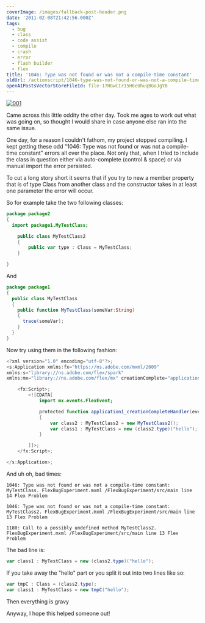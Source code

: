 ```yaml
---
coverImage: /images/fallback-post-header.png
date: '2011-02-08T21:42:56.000Z'
tags:
  - bug
  - class
  - code assist
  - compile
  - crash
  - error
  - flash builder
  - flex
title: '1046: Type was not found or was not a compile-time constant'
oldUrl: /actionscript/1046-type-was-not-found-or-was-not-a-compile-time-constant
openAIPostsVectorStoreFileId: file-17HGwCIr15H6eUhuqBGoJgYB
---
```


[![](/wp-content/uploads/2011/02/001.jpg "001")](/wp-content/uploads/2011/02/001.jpg)

Came across this little oddity the other day. Took me ages to work out what was going on, so thought I would share in case anyone else ran into the same issue.<!-- more -->

One day, for a reason I couldn't fathom, my project stopped compiling. I kept getting these odd "1046: Type was not found or was not a compile-time constant" errors all over the place. Not only that, when I tried to include the class in question either via auto-complete (control &amp; space) or via manual import the error persisted.

To cut a long story short it seems that if you try to new a member property that is of type Class from another class and the constructor takes in at least one parameter the error will occur.

So for example take the two following classes:

```actionscript
package package2
{
  import package1.MyTestClass;

    public class MyTestClass2
    {
    	public var type : Class = MyTestClass;
    }

}

```

And

```actionscript
package package1
{
  public class MyTestClass
  {
    public function MyTestClass(someVar:String)
    {
      trace(someVar);
    }
  }
}
```

Now try using them in the following fashion:

```actionscript
<?xml version="1.0" encoding="utf-8"?>;
<s:Application xmlns:fx="https://ns.adobe.com/mxml/2009"
xmlns:s="library://ns.adobe.com/flex/spark"
xmlns:mx="library://ns.adobe.com/flex/mx" creationComplete="application1_creationCompleteHandler(event)">;

    <fx:Script>;
    	<![CDATA[
    		import mx.events.FlexEvent;

    		protected function application1_creationCompleteHandler(event:FlexEvent):void
    		{
    			var class2 : MyTestClass2 = new MyTestClass2();
    			var class1 : MyTestClass = new (class2.type)("hello");
    		}

    	]]>;
    </fx:Script>;

</s:Application>;
```

And uh oh, bad times:

```
1046: Type was not found or was not a compile-time constant: MyTestClass. FlexBugExperiment.mxml /FlexBugExperiment/src/main line 14 Flex Problem

1046: Type was not found or was not a compile-time constant: MyTestClass2. FlexBugExperiment.mxml /FlexBugExperiment/src/main line 13 Flex Problem

1180: Call to a possibly undefined method MyTestClass2. FlexBugExperiment.mxml /FlexBugExperiment/src/main line 13 Flex Problem
```

The bad line is:

```actionscript
var class1 : MyTestClass = new (class2.type)("hello");
```

If you take away the "hello" part or you split it out into two lines like so:

```actionscript
var tmpC : Class = (class2.type);
var class1 : MyTestClass = new tmpC("hello");
```

Then everything is gravy

Anyway, I hope this helped someone out!
